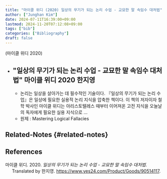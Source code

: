 ```yaml
---
title: "마이클 위디 (2020) 일상의 무기가 되는 논리 수업 - 교묘한 말 속임수 대처법"
author: ["Junghan Kim"]
date: 2024-07-11T16:39:00+09:00
lastmod: 2024-11-20T07:12:08+09:00
tags: ["bib"]
categories: ["Bibliography"]
draft: false
---
```


(마이클 위디 2020)

-   "일상의 무기가 되는 논리 수업 - 교묘한 말 속임수 대처법" 마이클 위디 2020 한지영
    -

    -   논리는 일상을 살아가는 데 필수적인 기술이다. 『일상의 무기가 되는 논리 수업』은 일상에 필요한 실용적 논리 지식을 압축한 책이다. 이 책의 저자이자 철학 박사인 마이클 위디는 아리스토텔레스 때부터 이어져온 고전 지식을 오늘날의 독자에게 필요한 실용 지식으로 ...
    -   원제 : Mastering Logical Fallacies


## Related-Notes {#related-notes}

## References

<style>.csl-entry{text-indent: -1.5em; margin-left: 1.5em;}</style><div class="csl-bib-body">
  <div class="csl-entry">마이클 위디. 2020. <i>일상의 무기가 되는 논리 수업 - 교묘한 말 속임수 대처법</i>. Translated by 한지영. <a href="https://www.yes24.com/Product/Goods/90514117">https://www.yes24.com/Product/Goods/90514117</a>.</div>
</div>
